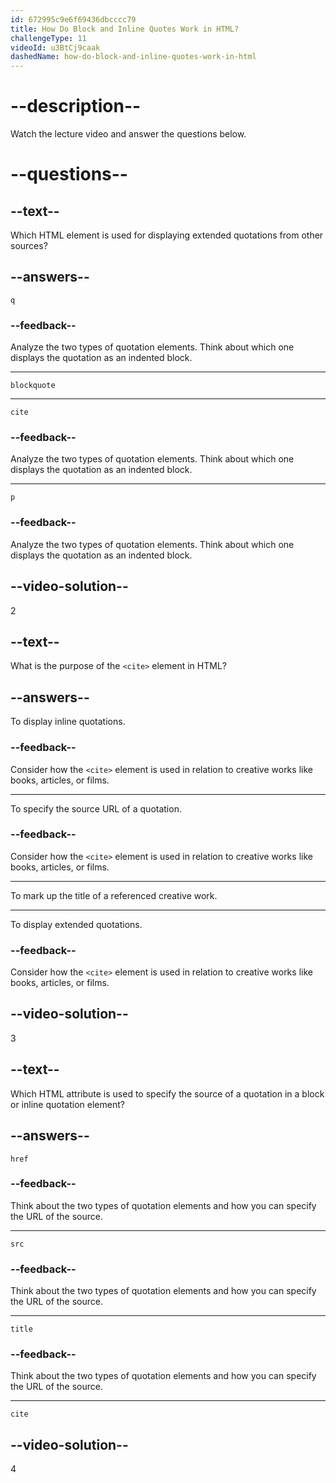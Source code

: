 ```yaml
---
id: 672995c9e6f69436dbcccc79
title: How Do Block and Inline Quotes Work in HTML?
challengeType: 11
videoId: u3BtCj9caak
dashedName: how-do-block-and-inline-quotes-work-in-html
---
```


# --description--

Watch the lecture video and answer the questions below.

# --questions--

## --text--

Which HTML element is used for displaying extended quotations from other sources?

## --answers--

`q`

### --feedback--

Analyze the two types of quotation elements. Think about which one displays the quotation as an indented block.

---

`blockquote`

---

`cite`

### --feedback--

Analyze the two types of quotation elements. Think about which one displays the quotation as an indented block.

---

`p`

### --feedback--

Analyze the two types of quotation elements. Think about which one displays the quotation as an indented block.

## --video-solution--

2

## --text--

What is the purpose of the `<cite>` element in HTML?

## --answers--

To display inline quotations.

### --feedback--

Consider how the `<cite>` element is used in relation to creative works like books, articles, or films.

---

To specify the source URL of a quotation.

### --feedback--

Consider how the `<cite>` element is used in relation to creative works like books, articles, or films.

---

To mark up the title of a referenced creative work.

---

To display extended quotations.

### --feedback--

Consider how the `<cite>` element is used in relation to creative works like books, articles, or films.

## --video-solution--

3

## --text--

Which HTML attribute is used to specify the source of a quotation in a block or inline quotation element?

## --answers--

`href`

### --feedback--

Think about the two types of quotation elements and how you can specify the URL of the source.

---

`src`

### --feedback--

Think about the two types of quotation elements and how you can specify the URL of the source.

---

`title`

### --feedback--

Think about the two types of quotation elements and how you can specify the URL of the source.

---

`cite`

## --video-solution--

4
